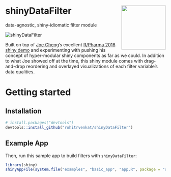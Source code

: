 
# shinyDataFilter <a href='https://github.com/dgkf/shinyDataFilter'><img src='assets/hex-shinyDataFilter.png' align="right" height="139" /></a>

data-agnostic, shiny-idiomatic filter module

![shinyDataFilter](https://user-images.githubusercontent.com/18220321/77127982-b6a9fe80-6a0b-11ea-8233-e77e0f362d70.gif)

Built on top of [Joe Cheng](https://github.com/jcheng5)’s excellent
[R/Pharma 2018 shiny demo](https://github.com/jcheng5/rpharma-demo) and
experimenting with pushing his concept of hyper-modular shiny components
as far as we could. In addition to what Joe showed off at the time, this
shiny module comes with drag-and-drop reordering and overlayed
visualizations of each filter variable’s data qualities.

# Getting started

## Installation

``` r
# install.packages("devtools")
devtools::install_github("rohitrvenkat/shinyDataFilter")
```

## Example App

Then, run this sample app to build filters with `shinyDataFilter`:

``` r
library(shiny)
shinyAppFile(system.file("examples", "basic_app", "app.R", package = "shinyDataFilter"))
```
